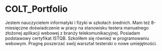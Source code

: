 # COLT_Portfolio
Jestem nauczycielem informatyki i fizyki w szkołach średnich. Mam też 8-miesięczne doświadczenie w pracy na stanowisku testera manualnego złożonej aplikacji webowej z branży telekomunikacyjnej. Posiadam podstawowy certyfikat ISTQB. Szkoliłem się również w programowaniu webowym. Pragnę poszerzać swój warsztat testerski o nowe umiejętności.
